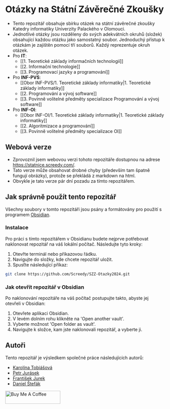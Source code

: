 # Otázky na Státní Závěrečné Zkoušky

- Tento repozitář obsahuje sbírku otázek na státní závěrečné zkoušky Katedry informatiky Univerzity Palackého v Olomouci. 
- Jednotlivé otázky jsou rozděleny do svých adekvátních okruhů (složek) obsahující každou otázku jako samostatný soubor. Jednoduchý přístup k otázkám je zajištěn pomocí tří souborů. Každý reprezentuje okruh otázek.
- Pro **IT**:
	- [[1. Teoretické základy informačních technologií]]
	- [[2. Informační technologie]]
	- [[3. Programovací jazyky a programování]]
- Pro **INF-PVS**:
	- [[Obor INF-PVS/1. Teoretické základy informatiky|1. Teoretické základy informatiky]]
	- [[2. Programování a vývoj software]]
	- [[3. Povinně volitelné předměty specializace Programování a vývoj software]]
- Pro **INF-OI**:
	- [[Obor INF-OI/1. Teoretické základy informatiky|1. Teoretické základy informatiky]]
	- [[2. Algoritmizace a programování]]
	- [[3. Povinně volitelné předměty specializace OI]]

## Webová verze
- Zprovoznil jsem webovou verzi tohoto repozitáře dostupnou na adrese https://statnice.screedy.com/.
- Tato verze může obsahovat drobné chyby (především tam špatně fungují obrázky), protože se překládá z markdown na html.
- Obvykle je tato verze pár dní pozadu za tímto repozitářem.

## Jak správně použít tento repozitář
Všechny soubory v tomto repozitáři jsou psány a formátovány pro použití s programem [Obsidian](https://obsidian.md/).

### Instalace
Pro práci s tímto repozitářem v Obsidianu budete nejprve potřebovat naklonovat repozitář na váš lokální počítač. Následujte tyto kroky:
1. Otevřte terminál nebo příkazovou řádku.
2. Navigujte do složky, kde chcete repozitář uložit.
3. Spusťte následující příkaz:
```bash
git clone https://github.com/Screedy/SZZ-Otazky2024.git
```

### Jak otevřít repozitář v Obsidian
Po naklonování repozitáře na váš počítač postupujte takto, abyste jej otevřeli v Obsidian:
1. Otevřete aplikaci Obsidian.
2. V levém dolním rohu klikněte na 'Open another vault'.
3. Vyberte možnost 'Open folder as vault'.
4. Navigujte k složce, kam jste naklonovali repozitář, a vyberte ji.


## Autoři
Tento repozitář je výsledkem společné práce následujících autorů:
- [Karolína Tobiášová](https://github.com/Kermy824)
- [Petr Jurásek](https://github.com/Screedy)
- [František Jurek](https://github.com/Homesis)
- [Daniel Štefák](https://github.com/Daniel-Programmer)

<a href="https://www.buymeacoffee.com/screedy" target="_blank"><img src="https://cdn.buymeacoffee.com/buttons/default-orange.png" alt="Buy Me A Coffee" height="41" width="174"></a>

